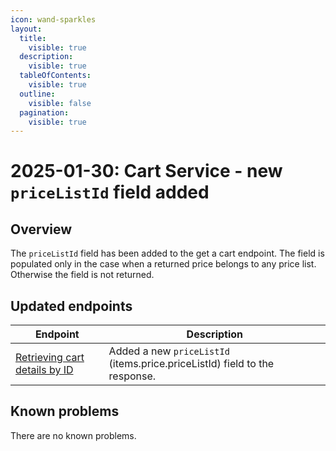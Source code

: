 ```yaml
---
icon: wand-sparkles
layout:
  title:
    visible: true
  description:
    visible: true
  tableOfContents:
    visible: true
  outline:
    visible: false
  pagination:
    visible: true
---
```


# 2025-01-30: Cart Service - new `priceListId` field added

## Overview

The `priceListId` field  has been added to the get a cart endpoint. The field is populated only in the case when a returned price belongs to any price list. Otherwise the field is not returned.

## Updated endpoints

| Endpoint                                                                 | Description                                                    |
| ----------------------------------------------------------------------   | ---------------------------------------------------------------|
| [Retrieving cart details by ID](https://developer.emporix.io/documentation-portal/api-references/api-guides-and-references/api-references/checkout/cart/api-reference/carts#get-cart-tenant-carts-cartid) | Added a new `priceListId` (items.price.priceListId) field to the response.                                     |

## Known problems

There are no known problems.